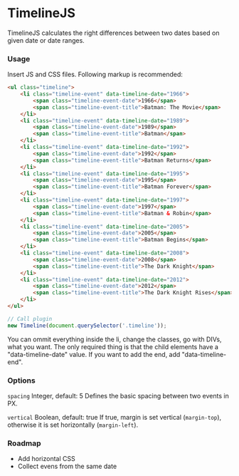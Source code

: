 # TimelineJS

TimelineJS calculates the right differences between two dates based on given date or date ranges.

### Usage

Insert JS and CSS files. Following markup is recommended:

```html
<ul class="timeline">
    <li class="timeline-event" data-timeline-date="1966">
        <span class="timeline-event-date">1966</span>
        <span class="timeline-event-title">Batman: The Movie</span>
    </li>
    <li class="timeline-event" data-timeline-date="1989">
        <span class="timeline-event-date">1989</span>
        <span class="timeline-event-title">Batman</span>
    </li>
    <li class="timeline-event" data-timeline-date="1992">
        <span class="timeline-event-date">1992</span>
        <span class="timeline-event-title">Batman Returns</span>
    </li>
    <li class="timeline-event" data-timeline-date="1995">
        <span class="timeline-event-date">1995</span>
        <span class="timeline-event-title">Batman Forever</span>
    </li>
    <li class="timeline-event" data-timeline-date="1997">
        <span class="timeline-event-date">1997</span>
        <span class="timeline-event-title">Batman & Robin</span>
    </li>
    <li class="timeline-event" data-timeline-date="2005">
        <span class="timeline-event-date">2005</span>
        <span class="timeline-event-title">Batman Begins</span>
    </li>
    <li class="timeline-event" data-timeline-date="2008">
        <span class="timeline-event-date">2008</span>
        <span class="timeline-event-title">The Dark Knight</span>
    </li>
    <li class="timeline-event" data-timeline-date="2012">
        <span class="timeline-event-date">2012</span>
        <span class="timeline-event-title">The Dark Knight Rises</span>
    </li>
</ul>
```

```javascript
// Call plugin
new Timeline(document.querySelector('.timeline'));
```

You can ommit everything inside the li, change the classes, go with DIVs, what you want. The only required thing is that the child elements have a "data-timeline-date" value. If you want to add the end, add "data-timeline-end".

### Options

`spacing`
Integer, default: 5
Defines the basic spacing between two events in PX.

`vertical`
Boolean, default: true
If true, margin is set vertical (`margin-top`), otherwise it is set horizontally (`margin-left`).


### Roadmap

- Add horizontal CSS
- Collect evens from the same date